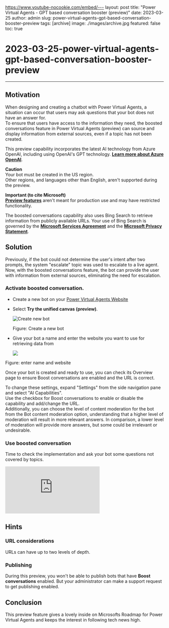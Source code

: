 https://www.youtube-nocookie.com/embed/---
layout: post
title: "Power Virtual Agents - GPT based conversation booster (preview)"
date: 2023-03-25
author: admin
slug: power-virtual-agents-gpt-based-conversation-booster-preview
tags: [archive]
image: ./images/archive.jpg
featured: false
toc: true
# 2023-03-25-power-virtual-agents-gpt-based-conversation-booster-preview

---

## Motivation

When designing and creating a chatbot with Power Virtual Agents, a situation can occur that users may ask questions that your bot does not have an answer for.  
To ensure that users have access to the information they need, the boosted conversations feature in Power Virtual Agents (preview) can source and display information from external sources, even if a topic has not been created.

This preview capability incorporates the latest AI technology from Azure OpenAI, including using OpenAI's GPT technology. [**Learn more about Azure OpenAI**](https://learn.microsoft.com/en-us/legal/cognitive-services/openai/transparency-note).

 **Caution**  
 Your bot must be created in the US region.  
 Other regions, and languages other than English, aren't supported during the preview.

 **Important (to cite Microsoft)**  
 [**Preview features**](https://go.microsoft.com/fwlink/?linkid=2189520) aren't meant for production use and may have restricted functionality.
 
 The boosted conversations capability also uses Bing Search to retrieve information from publicly available URLs. Your use of Bing Search is governed by the [**Microsoft Services Agreement**](https://go.microsoft.com/fwlink/?linkid=2178408) and the [**Microsoft Privacy Statement**](https://go.microsoft.com/fwlink/?LinkId=521839).

## Solution

Previously, if the bot could not determine the user's intent after two prompts, the system "escalate" topic was used to escalate to a live agent. Now, with the boosted conversations feature, the bot can provide the user with information from external sources, eliminating the need for escalation.

### Activate boosted conversation.

* Create a new bot on your [Power Virtual Agents Website](https://web.powerva.microsoft.com)
    
* Select **Try the unified canvas (preview)**.
    
    ![Create new bot]({{site.baseurl}}/images/clfny97200d0iswnv7pq0fmzm.md/8be9b856-c521-4899-93ed-8fad97a6fb6c.png)
    
    Figure: Create a new bot
    
* Give your bot a name and enter the website you want to use for retrieving data from
    
    ![]({{site.baseurl}}/images/clfny97200d0iswnv7pq0fmzm.md/5fb7318e-13b7-4188-b184-cbcef58bdcd6.png)
    

Figure: enter name and website

Once your bot is created and ready to use, you can check its Overview page to ensure Boost conversations are enabled and the URL is correct.  
  
To change these settings, expand "Settings" from the side navigation pane and select "AI Capabilities".  
Use the checkbox for Boost conversations to enable or disable the capability and add/change the URL.  
Additionally, you can choose the level of content moderation for the bot from the Bot content moderation option, understanding that a higher level of moderation will result in more relevant answers. In comparison, a lower level of moderation will provide more answers, but some could be irrelevant or undesirable.

### Use boosted conversation

Time to check the implementation and ask your bot some questions not covered by topics.

<p><iframe src="https://www.youtube.com/embed/_QLckAWJC0I" loading="lazy" frameborder="0" allowfullscreen></iframe></p>


## Hints

### **URL considerations**

URLs can have up to two levels of depth.

### **Publishing**

During this preview, you won't be able to publish bots that have **Boost conversations** enabled. But your administrator can make a support request to get publishing enabled.

## Conclusion

This preview feature gives a lovely inside on Microsofts Roadmap for Power Virtual Agents and keeps the interest in following tech news high.
